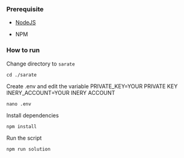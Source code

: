 ### Prerequisite

- [NodeJS](https://nodejs.org/en/)

- NPM



### How to run

Change directory to ```sarate```

```shell
cd ./sarate
```

Create .env and edit the variable
PRIVATE_KEY=YOUR PRIVATE KEY
INERY_ACCOUNT=YOUR INERY ACCOUNT

```shell
nano .env
```

Install dependencies

```shell
npm install
```

Run the script

```
npm run solution
```
